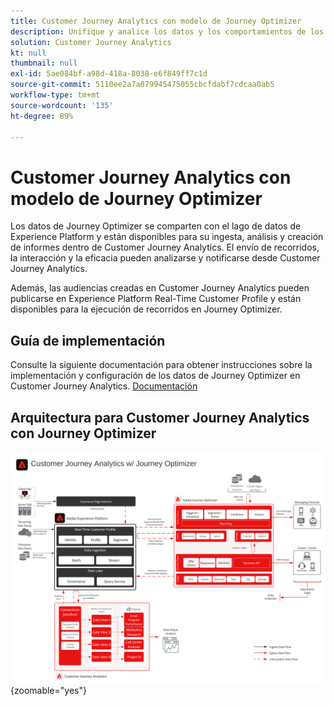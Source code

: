 ```yaml
---
title: Customer Journey Analytics con modelo de Journey Optimizer
description: Unifique y analice los datos y los comportamientos de los clientes desde el recorrido del cliente en Customer Journey Analytics, incluidos los datos de entrega e interacción de Journey Optimizer.
solution: Customer Journey Analytics
kt: null
thumbnail: null
exl-id: 5ae084bf-a98d-418a-8038-e6f849ff7c1d
source-git-commit: 5110ee2a7a079945475055cbcfdabf7cdcaa0ab5
workflow-type: tm+mt
source-wordcount: '135'
ht-degree: 89%

---
```


# Customer Journey Analytics con modelo de Journey Optimizer

Los datos de Journey Optimizer se comparten con el lago de datos de Experience Platform y están disponibles para su ingesta, análisis y creación de informes dentro de Customer Journey Analytics. El envío de recorridos, la interacción y la eficacia pueden analizarse y notificarse desde Customer Journey Analytics.

Además, las audiencias creadas en Customer Journey Analytics pueden publicarse en Experience Platform Real-Time Customer Profile y están disponibles para la ejecución de recorridos en Journey Optimizer.

## Guía de implementación

Consulte la siguiente documentación para obtener instrucciones sobre la implementación y configuración de los datos de Journey Optimizer en Customer Journey Analytics. [Documentación](https://experienceleague.adobe.com/docs/journey-optimizer/using/reporting/reports/sharing-overview.html?lang=es)

## Arquitectura para Customer Journey Analytics con Journey Optimizer

![Diagrama de arquitectura](assets/CJA_AJO.svg){zoomable="yes"}
